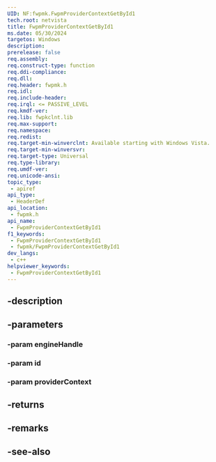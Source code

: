 ```yaml
---
UID: NF:fwpmk.FwpmProviderContextGetById1
tech.root: netvista
title: FwpmProviderContextGetById1
ms.date: 05/30/2024
targetos: Windows
description: 
prerelease: false
req.assembly: 
req.construct-type: function
req.ddi-compliance: 
req.dll: 
req.header: fwpmk.h
req.idl: 
req.include-header: 
req.irql: <= PASSIVE_LEVEL
req.kmdf-ver: 
req.lib: fwpkclnt.lib
req.max-support: 
req.namespace: 
req.redist: 
req.target-min-winverclnt: Available starting with Windows Vista.
req.target-min-winversvr: 
req.target-type: Universal
req.type-library: 
req.umdf-ver: 
req.unicode-ansi: 
topic_type:
 - apiref
api_type:
 - HeaderDef
api_location:
 - fwpmk.h
api_name:
 - FwpmProviderContextGetById1
f1_keywords:
 - FwpmProviderContextGetById1
 - fwpmk/FwpmProviderContextGetById1
dev_langs:
 - c++
helpviewer_keywords:
 - FwpmProviderContextGetById1
---
```


## -description

## -parameters

### -param engineHandle

### -param id

### -param providerContext

## -returns

## -remarks

## -see-also


